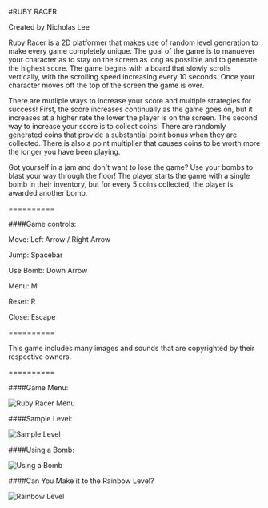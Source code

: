 #RUBY RACER

Created by Nicholas Lee

Ruby Racer is a 2D platformer that makes use of random level generation to make every game completely unique.  The goal of the game is to manuever your character as to stay on the screen as long as possible and to generate the highest score.  The game begins with a board that slowly scrolls vertically, with the scrolling speed increasing every 10 seconds.  Once your character moves off the top of the screen the game is over.

There are mutliple ways to increase your score and multiple strategies for success!  First, the score increases continually as the game goes on, but it increases at a higher rate the lower the player is on the screen.  The second way to increase your score is to collect coins!  There are randomly generated coins that provide a substantial point bonus when they are collected.  There is also a point multiplier that causes coins to be worth more the longer you have been playing.

Got yourself in a jam and don't want to lose the game?  Use your bombs to blast your way through the floor!  The player starts the game with a single bomb in their inventory, but for every 5 coins collected, the player is awarded another bomb.

==========

####Game controls:

Move: Left Arrow / Right Arrow

Jump: Spacebar

Use Bomb: Down Arrow

Menu: M

Reset: R

Close: Escape

==========

This game includes many images and sounds that are copyrighted by their respective owners.

==========

####Game Menu:

![Ruby Racer Menu](https://raw.githubusercontent.com/Maimer/ruby_racer/master/images/rubyracer3.png)

####Sample Level:

![Sample Level](https://raw.githubusercontent.com/Maimer/ruby_racer/master/images/rubyracer1.png)

####Using a Bomb:

![Using a Bomb](https://raw.githubusercontent.com/Maimer/ruby_racer/master/images/rubyracer2.png)

####Can You Make it to the Rainbow Level?

![Rainbow Level](https://raw.githubusercontent.com/Maimer/ruby_racer/master/images/rubyracer4.png)


